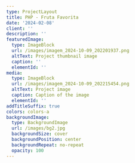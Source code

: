 ```yaml
---
type: ProjectLayout
title: PHP - Fruta Favorita
date: '2024-02-08'
client: ''
description: ''
featuredImage:
  type: ImageBlock
  url: /images/imagem_2024-10-09_202201937.png
  altText: Project thumbnail image
  caption: ''
  elementId: ''
media:
  type: ImageBlock
  url: /images/imagem_2024-10-09_202215454.png
  altText: Project image
  caption: Caption of the image
  elementId: ''
addTitleSuffix: true
colors: colors-a
backgroundImage:
  type: BackgroundImage
  url: /images/bg2.jpg
  backgroundSize: cover
  backgroundPosition: center
  backgroundRepeat: no-repeat
  opacity: 100
---
```

